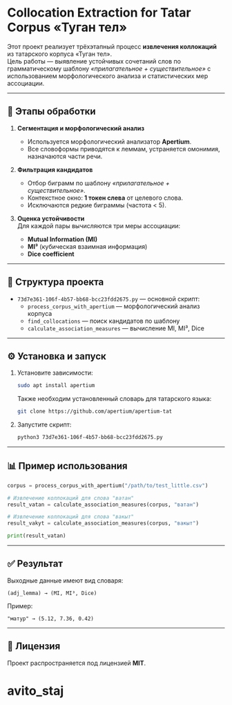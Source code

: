 # Collocation Extraction for Tatar Corpus «Туган тел»

Этот проект реализует трёхэтапный процесс **извлечения коллокаций** из татарского корпуса «Туган тел».  
Цель работы — выявление устойчивых сочетаний слов по грамматическому шаблону *«прилагательное + существительное»* с использованием морфологического анализа и статистических мер ассоциации.

---

## 🚀 Этапы обработки

1. **Сегментация и морфологический анализ**  
   - Используется морфологический анализатор **Apertium**.  
   - Все словоформы приводятся к леммам, устраняется омонимия, назначаются части речи.

2. **Фильтрация кандидатов**  
   - Отбор биграмм по шаблону *«прилагательное + существительное»*.  
   - Контекстное окно: **1 токен слева** от целевого слова.  
   - Исключаются редкие биграммы (частота < 5).

3. **Оценка устойчивости**  
   Для каждой пары вычисляются три меры ассоциации:
   - **Mutual Information (MI)**  
   - **MI³** (кубическая взаимная информация)  
   - **Dice coefficient**

---

## 📂 Структура проекта

- `73d7e361-106f-4b57-bb68-bcc23fdd2675.py` — основной скрипт:
  - `process_corpus_with_apertium` — морфологический анализ корпуса  
  - `find_collocations` — поиск кандидатов по шаблону  
  - `calculate_association_measures` — вычисление MI, MI³, Dice  

---

## ⚙️ Установка и запуск

1. Установите зависимости:
   ```bash
   sudo apt install apertium
   ```
   Также необходим установленный словарь для татарского языка:
   ```bash
   git clone https://github.com/apertium/apertium-tat
   ```

2. Запустите скрипт:
   ```bash
   python3 73d7e361-106f-4b57-bb68-bcc23fdd2675.py
   ```

---

## 📊 Пример использования

```python
corpus = process_corpus_with_apertium("/path/to/test_little.csv")

# Извлечение коллокаций для слова "ватан"
result_vatan = calculate_association_measures(corpus, "ватан")

# Извлечение коллокаций для слова "вакыт"
result_vakyt = calculate_association_measures(corpus, "вакыт")

print(result_vatan)
```

---

## ✅ Результат

Выходные данные имеют вид словаря:  

```
(adj_lemma) → (MI, MI³, Dice)
```

Пример:  

```
"матур" → (5.12, 7.36, 0.42)
```

---

## 📖 Лицензия

Проект распространяется под лицензией **MIT**.
# avito_staj

